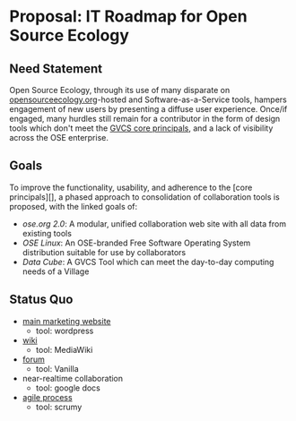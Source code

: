 # Proposal: IT Roadmap for Open Source Ecology

## Need Statement
Open Source Ecology, through its use of many disparate on [opensourceecology.org][ose]-hosted and Software-as-a-Service tools, hampers engagement of new users by presenting a diffuse user experience. Once/if engaged, many hurdles still remain for a contributor in the form of design tools which don't meet the [GVCS core principals][principals], and a lack of visibility across the OSE enterprise.

## Goals
To improve the functionality, usability, and adherence to the [core principals][], a phased approach to consolidation of collaboration tools is proposed, with the linked goals of:

- _ose.org 2.0_: A modular, unified collaboration web site with all data from existing tools
- _OSE Linux_: An OSE-branded Free Software Operating System distribution suitable for use by collaborators
- _Data Cube_: A GVCS Tool which can meet the day-to-day computing needs of a Village

## Status Quo
- [main marketing website][ose]
    - tool: wordpress
- [wiki][]
    - tool: MediaWiki
- [forum][]
    - tool: Vanilla
- near-realtime collaboration
    - tool: google docs
- [agile process][scrumy]
    - tool: scrumy

[ose]: http://opensourceecology.org
[wiki]: http://opensourceecology.org/wiki
[forum]: http://forum.opensourceecology.org
[principals]: http://opensourceecology.org/wiki/Core_Values_of_OSE
[scrumy]: http://scrumy.com/ose_organization